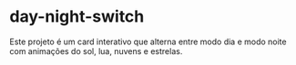 # day-night-switch
Este projeto é um card interativo que alterna entre modo dia e modo noite com animações do sol, lua, nuvens e estrelas.
